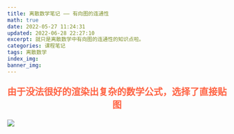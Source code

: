 ```yaml
---
title: 离散数学笔记 —— 有向图的连通性
math: true
date: 2022-05-27 11:24:31
updated: 2022-06-28 22:27:10
excerpt: 就只是离散数学中有向图的连通性的知识点啦。
categories: 课程笔记
tags: 离散数学
index_img:
banner_img:
---
```

<p style="text-align:center;color:#ff6444;font-size:1.5em;font-weight: bold;">
由于没法很好的渲染出复杂的数学公式，选择了直接贴图
</p>

![](https://munner.coding.net/p/blogpicgo/d/blogimages/git/raw/main/math_img/有向图的连通性.png)